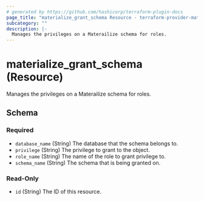 ```yaml
---
# generated by https://github.com/hashicorp/terraform-plugin-docs
page_title: "materialize_grant_schema Resource - terraform-provider-materialize"
subcategory: ""
description: |-
  Manages the privileges on a Materailize schema for roles.
---
```


# materialize_grant_schema (Resource)

Manages the privileges on a Materailize schema for roles.



<!-- schema generated by tfplugindocs -->
## Schema

### Required

- `database_name` (String) The database that the schema belongs to.
- `privilege` (String) The privilege to grant to the object.
- `role_name` (String) The name of the role to grant privilege to.
- `schema_name` (String) The schema that is being granted on.

### Read-Only

- `id` (String) The ID of this resource.
